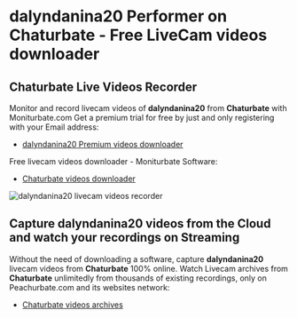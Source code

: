 # dalyndanina20 Performer on Chaturbate - Free LiveCam videos downloader

## Chaturbate Live Videos Recorder

Monitor and record livecam videos of **dalyndanina20** from **Chaturbate** with Moniturbate.com
Get a premium trial for free by just and only registering with your Email address:
* [dalyndanina20 Premium videos downloader](https://moniturbate.com/request-demo-licence-key.html)

Free livecam videos downloader - Moniturbate Software:
* [Chaturbate videos downloader](https://moniturbate.com/moniturbate-download-software.html)

![dalyndanina20 livecam videos recorder](https://peachurnet.com/templates/moniturbate-software.png)


## Capture dalyndanina20 videos from the Cloud and watch your recordings on Streaming

Without the need of downloading a software, capture **dalyndanina20** livecam videos from **Chaturbate** 100% online.
Watch Livecam archives from **Chaturbate** unlimitedly from thousands of existing recordings, only on Peachurbate.com and its websites network:
* [Chaturbate videos archives](https://peachurnet.com/)
